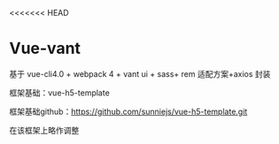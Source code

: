 <<<<<<< HEAD
# Vue-vant

基于 vue-cli4.0 + webpack 4 + vant ui + sass+ rem 适配方案+axios 封装

框架基础：vue-h5-template

框架基础github：https://github.com/sunniejs/vue-h5-template.git

在该框架上略作调整
